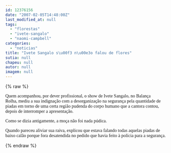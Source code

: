 ```yaml
---
id: 12376156
date: "2007-02-05T14:48:00Z"
last_modified_at: null
tags:
  - "florestas"
  - "ivete-sangalo"
  - "naomi-campbell"
categories:
  - "noticias"
title: "Ivete Sangalo s\u00f3 n\u00e3o falou de flores"
sutia: null
chapeu: null
autor: null
imagem: null
---
```

{% raw %}
<p><P><FONT face=Verdana>Quem acompanhou, por dever profissional, o show de Ivete Sangalo, no Balança Rolha,&nbsp;mediu a sua indignação com a desorganização na segurança pela quantidade de piadas em torno de uma certa região pudenda do corpo humano que a cantora contou, depois de interromper a apresentação.</FONT></P></p>
<p><P><FONT face=Verdana>Como se dizia antigamente, a moça não foi nada púdica.</FONT></P></p>
<p><P><FONT face=Verdana>Quando pareceu aliviar sua raiva, explicou que estava falando todas aquelas piadas de baixo calão porque fora desatendida no pedido que havia feito à polícia para a segurança.</P></FONT> </p>
{% endraw %}